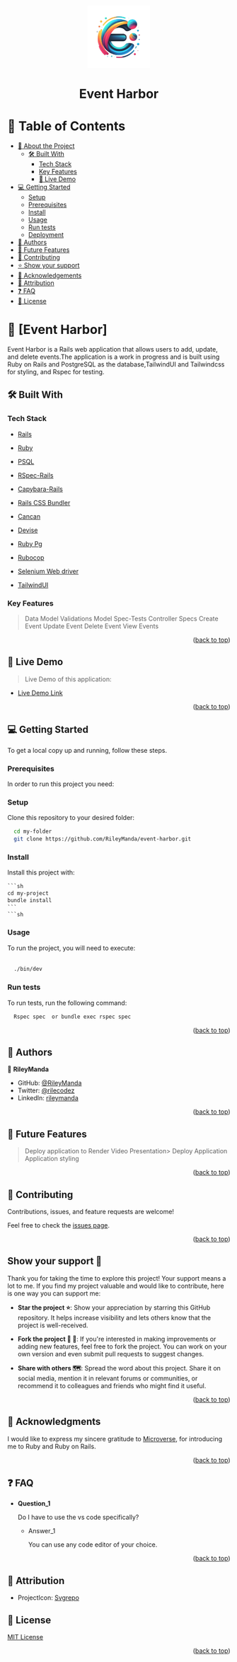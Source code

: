 <div align="center">
 <img src="./app/assets/images/e-harbor-logo.png" alt="logo" width="140"  height="auto" />
  <br/>
  <h1><b>Event Harbor</b></h1>

</div>


<a name="readme-top"></a>

<!-- TABLE OF CONTENTS -->

# 📗 Table of Contents

- [📖 About the Project](#about-project)
  - [🛠 Built With](#built-with)
    - [Tech Stack](#tech-stack)
    - [Key Features](#key-features)
    - [🚀 Live Demo](#live-demo)
- [💻 Getting Started](#getting-started)
  - [Setup](#setup)
  - [Prerequisites](#prerequisites)
  - [Install](#install)
  - [Usage](#usage)
  - [Run tests](#run-tests)
  - [Deployment](#triangular_flag_on_post-deployment)
- [👥 Authors](#authors)
- [🔭 Future Features](#future-features)
- [🤝 Contributing](#contributing)
- [⭐️ Show your support](#support)
- [🙏 Acknowledgements](#acknowledgements)
- [🙏 Attribution](#attribution)
- [❓ FAQ](#faq)
- [📝 License](#license)


<!-- PROJECT DESCRIPTION -->

# 📖 [Event Harbor] <a name="about-project"></a>

Event Harbor is a Rails web application that allows users to add, update, and delete events.The application is a work in progress and is built using Ruby on Rails and PostgreSQL as the database,TailwindUI and Tailwindcss for styling, and Rspec for testing.


## 🛠 Built With <a name="built-with"></a>

### Tech Stack <a name="tech-stack"></a>


  <ul>
    <li><a href="https://rubyonrails.org/">Rails</a></li>
  </ul>



  <ul>
    <li><a href="https://www.ruby-lang.org/en/">Ruby</a></li>
  </ul>



  <ul>
    <li><a href="https://www.mysql.com/">PSQL</a></li>
  </ul>

  <ul>
    <li><a href="https://www.mysql.com/">RSpec-Rails</a></li>
  </ul>

  <ul>
    <li><a href="https://teamcapybara.github.io/capybara/">Capybara-Rails</a></li>
  </ul>

  <ul>
    <li><a href="https://github.com/rails/cssbundling-rails">Rails CSS Bundler</a></li>
  </ul>

  <ul>
    <li><a href="https://github.com/CanCanCommunity/cancancan">Cancan</a></li>
  </ul>

  <ul>
    <li><a href="https://github.com/heartcombo/devise">Devise</a></li>
  </ul>



  <ul>
    <li><a href="https://github.com/ged/ruby-pg">Ruby Pg</a></li>
  </ul>

  <ul>
    <li><a href="https://github.com/rubocop/rubocop-rails">Rubocop</a></li>
  </ul>


  <ul>
    <li><a href="https://rubygems.org/gems/selenium-webdriver/versions/4.4.0">Selenium Web driver</a></li>
  </ul>


  <ul>
    <li><a href="https://tailwindui.com/">TailwindUI</a></li>
  </ul>



<!-- Features -->

### Key Features <a name="key-features"></a>
> Data Model
> Validations
> Model Spec-Tests
> Controller Specs
> Create Event
> Update Event
> Delete Event
> View Events


<p align="right">(<a href="#readme-top">back to top</a>)</p>

<!-- LIVE DEMO -->

## 🚀 Live Demo <a name="live-demo"></a>

> Live Demo of this application:

- [Live Demo Link](https://event-harbor.onrender.com)

<p align="right">(<a href="#readme-top">back to top</a>)</p>

<!-- GETTING STARTED -->

## 💻 Getting Started <a name="getting-started"></a>

To get a local copy up and running, follow these steps.

### Prerequisites

In order to run this project you need:

### Setup

Clone this repository to your desired folder:


```sh
  cd my-folder
  git clone https://github.com/RileyManda/event-harbor.git
```


### Install

Install this project with:

    ```sh
    cd my-project
    bundle install
    ```
    ```sh

### Usage

To run the project, you will need to execute:


```sh

  ./bin/dev

```


### Run tests

To run tests, run the following command:


```sh
  Rspec spec  or bundle exec rspec spec
```


<!-- ### Deployment

You can deploy this project using: -->

<!--
Example:

```sh

```
 -->

<p align="right">(<a href="#readme-top">back to top</a>)</p>

<!-- AUTHORS -->

## 👥 Authors <a name="authors"></a>

👤 **RileyManda**

- GitHub: [@RileyManda](https://github.com/RileyManda)
- Twitter: [@rilecodez](https://twitter.com/rileycodez)
- LinkedIn: [rileymanda](https://www.linkedin.com/in/rileymanda/)


<p align="right">(<a href="#readme-top">back to top</a>)</p>

<!-- FUTURE FEATURES -->

## 🔭 Future Features <a name="future-features"></a>

> Deploy application to Render
> Video Presentation> Deploy Application
> Application styling

<p align="right">(<a href="#readme-top">back to top</a>)</p>

<!-- CONTRIBUTING -->

## 🤝 Contributing <a name="contributing"></a>

Contributions, issues, and feature requests are welcome!

Feel free to check the [issues page](https://github.com/RileyManda/event-harbor/issues).

<p align="right">(<a href="#readme-top">back to top</a>)</p>

<!-- SUPPORT -->

<!-- SUPPORT -->
## <b>Show your support 🌟</b><a name="support"></a>

Thank you for taking the time to explore this project! Your support means a lot to me. If you find my project valuable and would like to contribute, here is one way you can support me:

 - <b>Star the project ⭐️</b>: Show your appreciation by starring this GitHub repository. It helps increase visibility and lets others know that the project is well-received.

 - <b>Fork the project 🍴 🎣</b>: If you're interested in making improvements or adding new features, feel free to fork the project. You can work on your own version and even submit pull requests to suggest changes.

 - <b>Share with others 🗺️</b>: Spread the word about this project. Share it on social media, mention it in relevant forums or communities, or recommend it to colleagues and friends who might find it useful.

<p align="right">(<a href="#readme-top">back to top</a>)</p>

<!-- ACKNOWLEDGEMENTS -->

## 🙏 Acknowledgments <a name="acknowledgements"></a>

I would like to express my sincere gratitude to [Microverse](https://github.com/microverseinc), for introducing me to Ruby and Ruby on Rails.
<p align="right">(<a href="#readme-top">back to top</a>)</p>

<!-- FAQ (optional) -->

## ❓ FAQ <a name="faq"></a>

- **Question_1**

  Do I have to use the vs code specifically?

  - Answer_1

    You can use any code editor of your choice. <br>


<p align="right">(<a href="#readme-top">back to top</a>)</p>

<!-- ATTRIBUTION -->
 ## 👥 Attribution <a name="attribution"></a>
- ProjectIcon: [Svgrepo](https://www.svgrepo.com/)

<!-- LICENSE -->

## 📝 License <a name="license"></a>

[MIT License](https://github.com/RileyManda/event-harbor/blob/dev/LICENSE)

<p align="right">(<a href="#readme-top">back to top</a>)</p>

